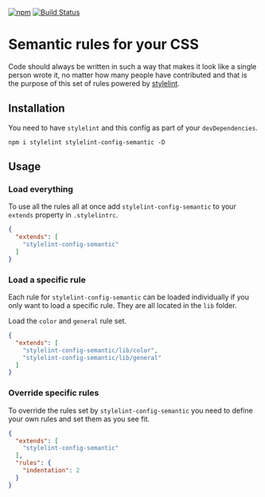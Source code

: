 [![npm](https://img.shields.io/npm/v/stylelint-config-semantic.svg)](https://www.npmjs.com/package/stylelint-config-semantic)
[![Build Status](https://travis-ci.org/rodoabad/stylelint-config-semantic.svg?branch=master)](https://travis-ci.org/rodoabad/stylelint-config-semantic)

# Semantic rules for your CSS

Code should always be written in such a way that makes it look like a single person wrote it, no matter how many people have contributed and that is the purpose of this set of rules powered by [stylelint](https://github.com/stylelint/stylelint).

## Installation

You need to have `stylelint` and this config as part of your `devDependencies`.

`npm i stylelint stylelint-config-semantic -D`

## Usage

### Load everything

To use all the rules all at once add `stylelint-config-semantic` to your `extends` property in `.stylelintrc`.

```json
{
  "extends": [
    "stylelint-config-semantic"
  ]
}
```

### Load a specific rule

Each rule for `stylelint-config-semantic` can be loaded individually if you only want to load a specific rule. They are all located in the `lib` folder.

Load the `color` and `general` rule set.

```json
{
  "extends": [
    "stylelint-config-semantic/lib/color",
    "stylelint-config-semantic/lib/general"
  ]
}
```


### Override specific rules

To override the rules set by `stylelint-config-semantic` you need to define your own rules and set them as you see fit.

```json
{
  "extends": [
    "stylelint-config-semantic"
  ],
  "rules": {
    "indentation": 2
  }
}
```
